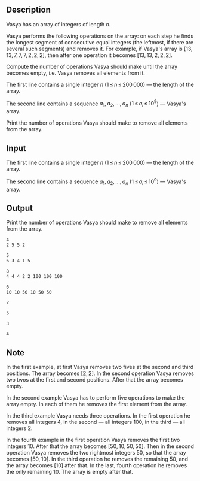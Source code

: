 ## Description

<div><p>Vasya has an array of integers of length <span class="tex-span"><i>n</i></span>.</p><p>Vasya performs the following operations on the array: on each step he finds the longest segment of consecutive equal integers (the leftmost, if there are several such segments) and removes it. For example, if Vasya's array is <span class="tex-span">[13, 13, 7, 7, 7, 2, 2, 2]</span>, then after one operation it becomes <span class="tex-span">[13, 13, 2, 2, 2]</span>.</p><p>Compute the number of operations Vasya should make until the array becomes empty, i.e. Vasya removes all elements from it.</p></div><div class="input-specification"><p>The first line contains a single integer <span class="tex-span"><i>n</i></span> (<span class="tex-span">1 ≤ <i>n</i> ≤ 200 000</span>) — the length of the array.</p><p>The second line contains a sequence <span class="tex-span"><i>a</i><sub class="lower-index">1</sub>, <i>a</i><sub class="lower-index">2</sub>, ..., <i>a</i><sub class="lower-index"><i>n</i></sub></span> (<span class="tex-span">1 ≤ <i>a</i><sub class="lower-index"><i>i</i></sub> ≤ 10<sup class="upper-index">9</sup></span>) — Vasya's array.</p></div><div class="output-specification"><p>Print the number of operations Vasya should make to remove all elements from the array.</p></div>

## Input

<p>The first line contains a single integer <span class="tex-span"><i>n</i></span> (<span class="tex-span">1 ≤ <i>n</i> ≤ 200 000</span>) — the length of the array.</p><p>The second line contains a sequence <span class="tex-span"><i>a</i><sub class="lower-index">1</sub>, <i>a</i><sub class="lower-index">2</sub>, ..., <i>a</i><sub class="lower-index"><i>n</i></sub></span> (<span class="tex-span">1 ≤ <i>a</i><sub class="lower-index"><i>i</i></sub> ≤ 10<sup class="upper-index">9</sup></span>) — Vasya's array.</p>

## Output

<p>Print the number of operations Vasya should make to remove all elements from the array.</p>





```input1
4
2 5 5 2

```




```input2
5
6 3 4 1 5

```




```input3
8
4 4 4 2 2 100 100 100

```




```input4
6
10 10 50 10 50 50

```




```output1
2

```




```output2
5

```




```output3
3

```




```output4
4

```



## Note

<p>In the first example, at first Vasya removes two fives at the second and third positions. The array becomes <span class="tex-span">[2, 2]</span>. In the second operation Vasya removes two twos at the first and second positions. After that the array becomes empty.</p><p>In the second example Vasya has to perform five operations to make the array empty. In each of them he removes the first element from the array.</p><p>In the third example Vasya needs three operations. In the first operation he removes all integers <span class="tex-span">4</span>, in the second — all integers <span class="tex-span">100</span>, in the third — all integers <span class="tex-span">2</span>.</p><p>In the fourth example in the first operation Vasya removes the first two integers <span class="tex-span">10</span>. After that the array becomes <span class="tex-span">[50, 10, 50, 50]</span>. Then in the second operation Vasya removes the two rightmost integers <span class="tex-span">50</span>, so that the array becomes <span class="tex-span">[50, 10]</span>. In the third operation he removes the remaining <span class="tex-span">50</span>, and the array becomes <span class="tex-span">[10]</span> after that. In the last, fourth operation he removes the only remaining <span class="tex-span">10</span>. The array is empty after that.</p>
